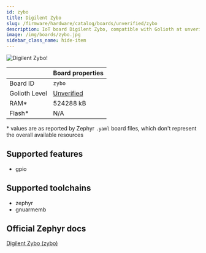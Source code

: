 ```yaml
---
id: zybo
title: Digilent Zybo
slug: /firmware/hardware/catalog/boards/unverified/zybo
description: IoT board Digilent Zybo, compatible with Golioth at unverified level.
image: /img/boards/zybo.jpg
sidebar_class_name: hide-item
---
```


[//]: # (This is an auto-generated file, do not edit! Changes to it will be lost upon re-generation)

![Digilent Zybo!](/img/boards/zybo.jpg "Digilent Zybo")

|                | Board properties     |
| -------------  | -------------------- |
| Board ID       | `zybo` |
| Golioth Level  | [Unverified](/firmware/hardware#unverified-boards) |
| RAM*           | 524288 kB |
| Flash*         | N/A |

\* values are as reported by Zephyr `.yaml` board files, which don't represent the overall available resources



## Supported features

* gpio

## Supported toolchains

* zephyr
* gnuarmemb

## Official Zephyr docs

[Digilent Zybo (zybo)](https://docs.zephyrproject.org/latest/boards/digilent/zybo/doc/index.html)

